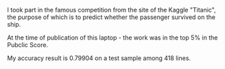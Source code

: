 I took part in the famous competition from the site of the Kaggle "Titanic", the purpose of which is to predict whether the passenger survived on the ship. 

At the time of publication of this laptop - the work was in the top 5% in the Pubclic Score.

My accuracy result is 0.79904 on a test sample among 418 lines.
